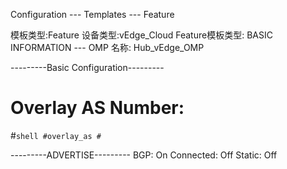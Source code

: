 Configuration --- Templates --- Feature

模板类型:Feature
设备类型:vEdge_Cloud
Feature模板类型: BASIC INFORMATION --- OMP
名称: Hub_vEdge_OMP

---------Basic Configuration---------

# Overlay AS Number: 
#```shell
#overlay_as
#```

---------ADVERTISE---------
BGP: On
Connected: Off
Static: Off
